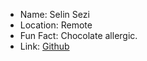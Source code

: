 - Name: Selin Sezi 
- Location: Remote
- Fun Fact: Chocolate allergic.
- Link: [Github](http://github.com/selinsezi)

